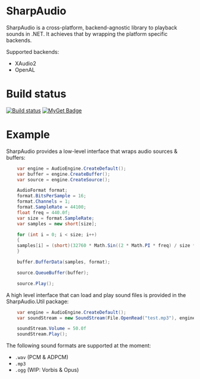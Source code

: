 # SharpAudio
SharpAudio is a cross-platform, backend-agnostic library to playback sounds in .NET. It achieves that by wrapping the platform specific backends.

Supported backends:
- XAudio2
- OpenAL


# Build status

[![Build status](https://ci.appveyor.com/api/projects/status/c3e98wk0mwcsje00?svg=true)](https://ci.appveyor.com/project/feliwir/sharpaudio)
[![MyGet Badge](https://buildstats.info/myget/feliwir/SharpAudio)](https://www.myget.org/feed/feliwir/package/nuget/SharpAudio)

# Example

SharpAudio provides a low-level interface that wraps audio sources & buffers:
```csharp
    var engine = AudioEngine.CreateDefault();
    var buffer = engine.CreateBuffer();
    var source = engine.CreateSource();

    AudioFormat format;
    format.BitsPerSample = 16;
    format.Channels = 1;
    format.SampleRate = 44100;
    float freq = 440.0f;
    var size = format.SampleRate;
    var samples = new short[size];

    for (int i = 0; i < size; i++)
    {
    samples[i] = (short)(32760 * Math.Sin((2 * Math.PI * freq) / size * i));
    }

    buffer.BufferData(samples, format);

    source.QueueBuffer(buffer);

    source.Play();
```

A high level interface that can load and play sound files is provided in the SharpAudio.Util package:
```csharp
    var engine = AudioEngine.CreateDefault();
    var soundStream = new SoundStream(File.OpenRead("test.mp3"), engine);

    soundStream.Volume = 50.0f
    soundStream.Play();
```

The following sound formats are supported at the moment:
- `.wav` (PCM & ADPCM)
- `.mp3` 
- `.ogg` (WIP: Vorbis & Opus)